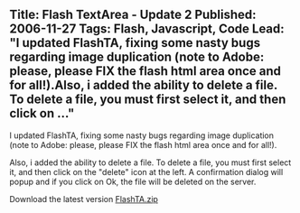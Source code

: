 Title: Flash TextArea - Update 2
Published: 2006-11-27
Tags: Flash, Javascript, Code
Lead: "I updated FlashTA, fixing some nasty bugs regarding image duplication (note to Adobe: please, please FIX the flash html area once and for all!).Also, i added the ability to delete a file. To delete a file, you must first select it, and then click on …"
---
I updated FlashTA, fixing some nasty bugs regarding image duplication (note to Adobe: please, please FIX the flash html area once and for all!).

Also, i added the ability to delete a file. To delete a file, you must first select it, and then click on the "delete" icon at the left. A confirmation dialog will popup and if you click on Ok, the file will be deleted on the server.

Download the latest version [FlashTA.zip](/assets/files/FlashTA.zip)

